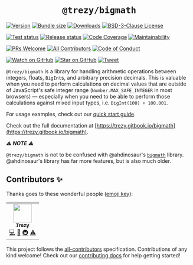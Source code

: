 <div align="center">
  <h1><code>@trezy/bigmath</code></h1>
</div>

[![Version][version badge]][package]
[![Bundle size][bundlephobia-badge]][bundlephobia]
[![Downloads][downloads badge]][npmtrends]
[![BSD-3-Clause License][license badge]][license]

[![Test status][test status badge]][test status]
[![Release status][release status badge]][release status]
[![Code Coverage][coveralls badge]][coveralls]
[![Maintainability][codeclimate badge]][codeclimate]

<!-- ALL-CONTRIBUTORS-BADGE:START - Do not remove or modify this section -->
[![PRs Welcome][prs badge]][prs]
[![All Contributors](https://img.shields.io/badge/all_contributors-1-orange.svg?style=flat-square)](#contributors-)
[![Code of Conduct][code of conduct badge]][code of conduct]
<!-- ALL-CONTRIBUTORS-BADGE:END -->

[![Watch on GitHub][github watch badge]][github watch]
[![Star on GitHub][github star badge]][github star]
[![Tweet][twitter badge]][twitter]
<!-- [![Dependencies][daviddm-badge]][daviddm] -->

`@trezy/bigmath` is a library for handling arithmetic operations between integers, floats, `BigInt`s, and arbitrary precision decimals. This is valuable when you need to perform calculations on decimal values that are outside of JavaScript's safe integer range (`Number.MAX_SAFE_INTEGER` in most browsers) — especially when you need to be able to perform those calculations against mixed input types, i.e. `BigInt(100) + 100.001`.

For usage examples, check out our [quick start guide][quick start].

Check out the full documentation at [https://trezy.gitbook.io/bigmath](https://trezy.gitbook.io/bigmath).

***⚠️ NOTE ⚠️***

`@trezy/bigmath` is not to be confused with @ahdinosaur's [`bigmath`][ahdinosaur's bigmath] library. @ahdinosaur's library has far more features, but is also much older.






## Contributors ✨

Thanks goes to these wonderful people ([emoji key](https://allcontributors.org/docs/en/emoji-key)):

<!-- ALL-CONTRIBUTORS-LIST:START - Do not remove or modify this section -->
<!-- prettier-ignore-start -->
<!-- markdownlint-disable -->
<table>
  <tr>
    <td align="center"><a href="http://trezy.com/"><img src="https://avatars.githubusercontent.com/u/442980?v=4?s=50" width="50px;" alt=""/><br /><sub><b>Trezy</b></sub></a><br /><a href="https://github.com/trezy/@trezy/bigmath/commits?author=trezy" title="Code">💻</a> <a href="#ideas-trezy" title="Ideas, Planning, & Feedback">🤔</a> <a href="#infra-trezy" title="Infrastructure (Hosting, Build-Tools, etc)">🚇</a> <a href="https://github.com/trezy/@trezy/bigmath/commits?author=trezy" title="Tests">⚠️</a></td>
  </tr>
</table>

<!-- markdownlint-restore -->
<!-- prettier-ignore-end -->

<!-- ALL-CONTRIBUTORS-LIST:END -->

This project follows the [all-contributors](https://github.com/all-contributors/all-contributors) specification. Contributions of any kind welcome! Check out our [contributing docs](./CONTRIBUTING.md) for help getting started!





[ahdinosaur's bigmath]: https://www.npmjs.com/package/bigmath
[bundlephobia]: https://bundlephobia.com/package/@trezy/bigmath
[bundlephobia-badge]: https://img.shields.io/bundlephobia/minzip/@trezy/bigmath?style=flat-square
[code of conduct]: CODE_OF_CONDUCT.md
[code of conduct badge]: https://img.shields.io/badge/code%20of-conduct-ff69b4.svg?style=flat-square
[codeclimate]: https://codeclimate.com/github/trezy/bigmath
[codeclimate badge]: https://img.shields.io/codeclimate/maintainability/trezy/bigmath.svg?style=flat-square
[coveralls]: https://coveralls.io/github/trezy/bigmath
[coveralls badge]: https://img.shields.io/coveralls/trezy/bigmath.svg?style=flat-square
[downloads badge]: https://img.shields.io/npm/dm/bigmath.svg?style=flat-square
[github watch]: https://github.com/trezy/bigmath/watchers
[github watch badge]: https://img.shields.io/github/watchers/trezy/bigmath.svg?style=social
[github star]: https://github.com/trezy/bigmath/stargazers
[github star badge]: https://img.shields.io/github/stars/trezy/bigmath.svg?style=social
[license]: LICENSE
[license badge]: https://img.shields.io/npm/l/@trezy/bigmath.svg?style=flat-square
[npmtrends]: https://www.npmtrends.com/@trezy/bigmath
[package]: https://npmjs.com/package/@trezy/bigmath
[prs]: CONTRIBUTING.md
[prs badge]: https://img.shields.io/badge/PRs-welcome-brightgreen.svg?style=flat-square
[quick start]: docs/quick-start.md
[release status]: https://github.com/trezy/bigmath/actions/workflows/release.yml
[release status badge]: https://img.shields.io/github/workflow/status/trezy/bigmath/Release?style=flat-square&label=release
[test status]: https://github.com/trezy/bigmath/actions/workflows/test.yml
[test status badge]: https://img.shields.io/github/workflow/status/trezy/bigmath/Test?style=flat-square&label=tests
[twitter]: https://twitter.com/intent/tweet?text=Check%20out%20trezy/bigmath%20by%20%40PokebagApp%20https%3A%2F%2Fgithub.com%2FPokebag%2Fdata-sdk%20%F0%9F%91%8D
[twitter badge]: https://img.shields.io/twitter/url/https/github.com/trezy/bigmath.svg?style=social
[version badge]: https://img.shields.io/npm/v/bigmath.svg?style=flat-square
